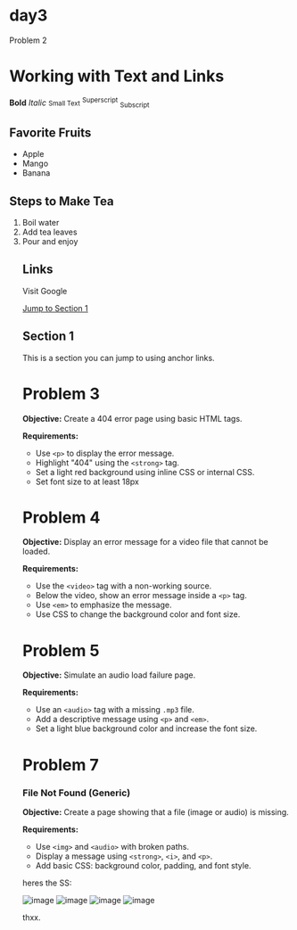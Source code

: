 # day3

Problem 2
<!DOCTYPE html>
<html lang="en">
<head>
  <title>Lesson 3: Text & Links</title>
</head>
<body>

  <h1>Working with Text and Links</h1>

  <p>
    <b>Bold</b>
    <i>Italic</i>
    <small>Small Text</small>
    <sup>Superscript</sup>
    <sub>Subscript
  </p>

  <h2>Favorite Fruits</h2>
  <ul>
    <li>Apple</li>
    <li>Mango</li>
    <li>Banana
  </ul>

  <h2>Steps to Make Tea</h2>
  <ol>
    <li>Boil water</li>
    <li>Add tea leaves</li>
    <li>Pour and enjoy

  <h2>Links</h2>
  <a hre="https://www.google.com" target="_blank">Visit Google<br>

  <a href="#section1">Jump to Section 1</a>

  <h2>Section 1</h2>
  <p>This is a section you can jump to using anchor links.</p>




# Problem 3

**Objective:** Create a 404 error page using basic HTML tags.

**Requirements:**

- Use `<p>` to display the error message.
- Highlight "404" using the `<strong>` tag.
- Set a light red background using inline CSS or internal CSS.
- Set font size to at least 18px


# Problem 4

**Objective:** Display an error message for a video file that cannot be loaded.

**Requirements:**

- Use the `<video>` tag with a non-working source.
- Below the video, show an error message inside a `<p>` tag.
- Use `<em>` to emphasize the message.
- Use CSS to change the background color and font size.


# Problem 5

**Objective:** Simulate an audio load failure page.

**Requirements:**

- Use an `<audio>` tag with a missing `.mp3` file.
- Add a descriptive message using `<p>` and `<em>`.
- Set a light blue background color and increase the font size.


# Problem 7

### **File Not Found (Generic)**

**Objective:** Create a page showing that a file (image or audio) is missing.

**Requirements:**

- Use `<img>` and `<audio>` with broken paths.
- Display a message using `<strong>`, `<i>`, and `<p>`.
- Add basic CSS: background color, padding, and font style.


heres the SS:

![image](https://github.com/user-attachments/assets/cd324560-7759-40a6-86a8-cc38a44ab7a4)
![image](https://github.com/user-attachments/assets/7e7586a8-4183-4d43-b819-3409cc1a23d7)
![image](https://github.com/user-attachments/assets/144dd239-3268-457d-a35d-220649e902bb)
![image](https://github.com/user-attachments/assets/a2bba324-3592-4ae9-8b93-041fcdda16af)

thxx.
